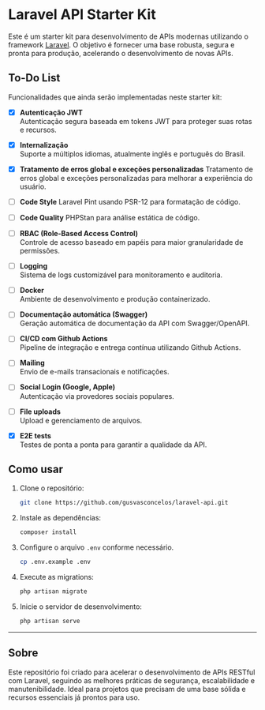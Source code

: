 # Laravel API Starter Kit

Este é um starter kit para desenvolvimento de APIs modernas utilizando o framework [Laravel](https://laravel.com/). O objetivo é fornecer uma base robusta, segura e pronta para produção, acelerando o desenvolvimento de novas APIs.

## To-Do List

Funcionalidades que ainda serão implementadas neste starter kit:

- [x] **Autenticação JWT**  
  Autenticação segura baseada em tokens JWT para proteger suas rotas e recursos.

- [x] **Internalização**  
  Suporte a múltiplos idiomas, atualmente inglês e português do Brasil.

- [x] **Tratamento de erros global e exceções personalizadas**
  Tratamento de erros global e exceções personalizadas para melhorar a experiência do usuário.

- [ ] **Code Style**
  Laravel Pint usando PSR-12 para formatação de código.

- [ ] **Code Quality**
  PHPStan para análise estática de código.

- [ ] **RBAC (Role-Based Access Control)**  
  Controle de acesso baseado em papéis para maior granularidade de permissões.

- [ ] **Logging**  
  Sistema de logs customizável para monitoramento e auditoria.

- [ ] **Docker**  
  Ambiente de desenvolvimento e produção containerizado.

- [ ] **Documentação automática (Swagger)**  
  Geração automática de documentação da API com Swagger/OpenAPI.

- [ ] **CI/CD com Github Actions**  
  Pipeline de integração e entrega contínua utilizando Github Actions.

- [ ] **Mailing**  
  Envio de e-mails transacionais e notificações.

- [ ] **Social Login (Google, Apple)**  
  Autenticação via provedores sociais populares.

- [ ] **File uploads**  
  Upload e gerenciamento de arquivos.

- [x] **E2E tests**  
  Testes de ponta a ponta para garantir a qualidade da API.

## Como usar

1. Clone o repositório:
   ```bash
   git clone https://github.com/gusvasconcelos/laravel-api.git
   ```
2. Instale as dependências:
   ```bash
   composer install
   ```
3. Configure o arquivo `.env` conforme necessário.
   ```bash
   cp .env.example .env
   ```
4. Execute as migrations:
   ```bash
   php artisan migrate
   ```
5. Inicie o servidor de desenvolvimento:
   ```bash
   php artisan serve
   ```

---

## Sobre

Este repositório foi criado para acelerar o desenvolvimento de APIs RESTful com Laravel, seguindo as melhores práticas de segurança, escalabilidade e manutenibilidade. Ideal para projetos que precisam de uma base sólida e recursos essenciais já prontos para uso.